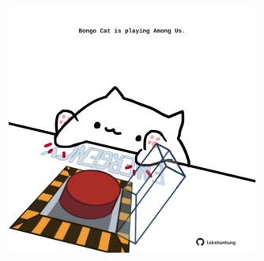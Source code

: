 <!-- built at 16/07/2023, 05:00:58 UTC -->
<p align="center">
  <img width="500" height="500" src="./ReadmeImage.svg">
</p>

